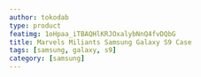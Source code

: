 ```yaml
---
author: tokodab
type: product
featimg: 1oHpaa_iTBAQHlKRJOxalybNnQ4fvDQbG
title: Marvels Miliants Samsung Galaxy S9 Case
tags: [samsung, galaxy, s9]
category: [samsung]
---
```


